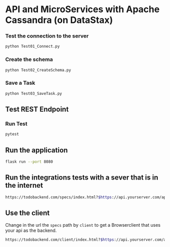 # API and MicroServices with Apache Cassandra (on DataStax)

### Test the connection to the server

```bash
python Test01_Connect.py
```
### Create the schema

```bash
python Test02_CreateSchema.py
```

### Save a Task

```bash
python Test03_SaveTask.py
```
## Test REST Endpoint

### Run Test

```bash
pytest
```

## Run the application

```bash
flask run --port 8080
```

## Run the integrations tests with a sever that is in the internet

```bash
https://todobackend.com/specs/index.html?$https://api.yourserver.com/api/v1/test/todos
```

## Use the client

Change in the url the `specs` path by `client` to get a Browserclient that uses your api
as the backend.

```bash
https://todobackend.com/client/index.html?$https://api.yourserver.com/api/v1/test/todos
```
